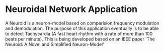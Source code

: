 # Neuroidal Network Application

A Neuroid is a neuron-model based on comparision,frequency modulation and demodulation.
The purpose of this application eventually is to be able to detect Tachycardia (A fast heart rhythm with a rate of more than 100 beats per minute).
This is being developed based on an IEEE paper 'The Neuroid: A Novel and Simplified Neuron-Model'
